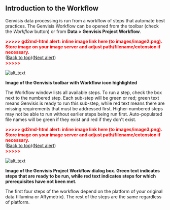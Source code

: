 ## Introduction to the Workflow

Genvisis data processing is run from a workflow of steps that automate best practices. The Genvisis Workflow can be opened from the toolbar (check the *Workflow* button) or from **Data > Genvisis Project Workflow**.



<p id="gdcalert2" ><span style="color: red; font-weight: bold">>>>>>  gd2md-html alert: inline image link here (to images/image2.png). Store image on your image server and adjust path/filename/extension if necessary. </span><br>(<a href="#">Back to top</a>)(<a href="#gdcalert3">Next alert</a>)<br><span style="color: red; font-weight: bold">>>>>> </span></p>

![alt_text](images/image2.png "image_tooltip")

**Image of the Genvisis toolbar with Workflow icon highlighted**


The Workflow window lists all available steps. To run a step, check the box next to the numbered step. Each sub-step will be green or red; green text means Genvisis is ready to run this sub-step, while red text means there are missing requirements that must be addressed first. Higher-numbered steps may not be able to run without earlier steps being run first. Auto-populated file names will be green if they exist and red if they don't exist.



<p id="gdcalert3" ><span style="color: red; font-weight: bold">>>>>>  gd2md-html alert: inline image link here (to images/image3.png). Store image on your image server and adjust path/filename/extension if necessary. </span><br>(<a href="#">Back to top</a>)(<a href="#gdcalert4">Next alert</a>)<br><span style="color: red; font-weight: bold">>>>>> </span></p>


![alt_text](images/image3.png "image_tooltip")


**Image of the Genvisis Project Workflow dialog box. Green text indicates steps that are ready to be run, while red text indicates steps for which prerequisites have not been met.**

The first four steps of the workflow depend on the platform of your original data (Illumina or Affymetrix). The rest of the steps are the same regardless of platform.
